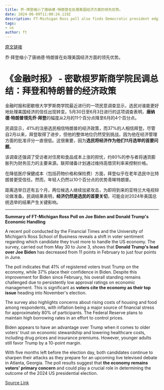 ```yaml
---
title: 乔·拜登缩小了唐纳德·特朗普在处理美国经济方面的领先优势。
date: 2024-06-09T11:00:24.119Z
description: FT-Michigan Ross poll also finds Democratic president edging ahead of Republican among older voters
tags: 
- us
author: ft
---
```


[原文链接](https://ft.com/content/ea10c85a-3cda-4bee-8cb2-b0259af478ee)

乔·拜登缩小了唐纳德·特朗普在处理美国经济方面的领先优势。

# 《金融时报》 - 密歇根罗斯商学院民调总结：拜登和特朗普的经济政策

金融时报和密歇根大学罗斯商学院最近进行的一项民意调查显示，选民对谁能更好地处理美国经济的信任出现转变。5月30日至6月3日进行的这项调查表明，**唐纳德·特朗普领先乔·拜登**的幅度从2月的11个百分点降至6月的4个百分点。

民调显示，41%的注册选民相信特朗普的经济政策，而37%的人相信拜登。尽管自2月以来，拜登取得了进步，但他的整体地位仍然受到挑战，因为他在经济管理方面的批准评分一直很低。这很重要，因为**选民将经济作为他们11月选举的首要问题**。

该调查还强调了受访者对住房和食品成本上涨的担忧，约80%的参与者将通货膨胀列为财务压力的主要来源。联邦储备计划通过维持高借贷利率来控制价格。

在降低医疗保健成本（包括药物价格和保险费）方面，拜登似乎在老年选民中比特朗普更受信任。然而，年轻人仍然以10个百分点的优势青睐特朗普。

距离选举日还有五个月，两位候选人继续加紧攻击，为即将到来的亚特兰大电视辩论做准备。民调结果表明，**经济仍然是选民的首要关切**，可能会对2024年美国总统选举的结果产生关键影响。

---

 **Summary of FT-Michigan Ross Poll on Joe Biden and Donald Trump's Economic Handling**

A recent poll conducted by the Financial Times and the University of Michigan’s Ross School of Business reveals a shift in voter sentiment regarding which candidate they trust more to handle the US economy. The survey, carried out from May 30 to June 3, shows that **Donald Trump's lead over Joe Biden** has decreased from 11 points in February to just four points in June.

The poll indicates that 41% of registered voters trust Trump on the economy, while 37% place their confidence in Biden. Despite this improvement for Biden since February, his overall standing remains challenged due to persistently low approval ratings on economic management. This is significant as **voters cite the economy as their top issue** heading into November's election.

The survey also highlights concerns about rising costs of housing and food among respondents, with inflation being a major source of financial stress for approximately 80% of participants. The Federal Reserve plans to maintain high borrowing rates in an effort to control prices.

Biden appears to have an advantage over Trump when it comes to older voters' trust on economic stewardship and lowering healthcare costs, including drug prices and insurance premiums. However, younger adults still favor Trump by a 10-point margin.

With five months left before the election day, both candidates continue to sharpen their attacks as they prepare for an upcoming live televised debate in Atlanta, Georgia. The poll results suggest that **the economy remains voters' primary concern** and could play a crucial role in determining the outcome of the 2024 US presidential election.

[Source Link](https://ft.com/content/ea10c85a-3cda-4bee-8cb2-b0259af478ee)

